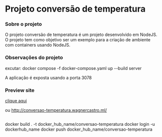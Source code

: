 # Projeto conversão de temperatura

### Sobre o projeto

O projeto conversão de temperatura é um projeto desenvolvido em NodeJS. O projeto tem como objetivo ser um exemplo para a criação de ambiente com containers usando NodeJS.

### Observações do projeto

excutar: docker compose -f docker-compose.yaml up --build server

A aplicação é exposta usando a porta 3078

### Preview site

[clique aqui](http://conversao-temperatura.wagnercastro.ml)

ou http://conversao-temperatura.wagnercastro.ml/

##

docker build . -t docker_hub_name/conversao-temperatura
docker login -u dockerhub_name
docker push docker_hub_name/conversao-temperatura
